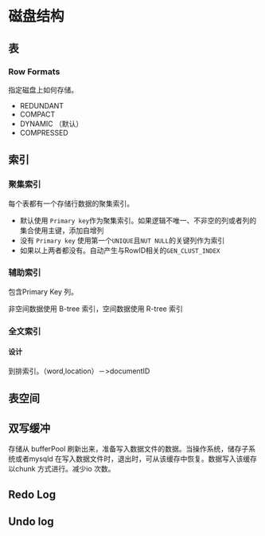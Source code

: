 # 磁盘结构

## 表

### Row Formats

指定磁盘上如何存储。

- REDUNDANT
- COMPACT
- DYNAMIC （默认）
- COMPRESSED



## 索引

### 聚集索引

每个表都有一个存储行数据的聚集索引。

- 默认使用 `Primary key`作为聚集索引。如果逻辑不唯一、不非空的列或者列的集合使用主键，添加自增列
- 没有 `Primary key` 使用第一个`UNIQUE`且`NUT NULL`的关键列作为索引
- 如果以上两者都没有。自动产生与RowID相关的`GEN_CLUST_INDEX`

### 辅助索引

包含Primary Key 列。

非空间数据使用 B-tree 索引，空间数据使用 R-tree 索引

### 全文索引

#### 设计

到排索引。（word,location）－>documentID

## 表空间

## 双写缓冲

存储从 bufferPool 刷新出来，准备写入数据文件的数据。当操作系统，储存子系统或者mysqld 在写入数据文件时，退出时，可从该缓存中恢复。数据写入该缓存以chunk 方式进行。减少io 次数。

## Redo Log



## Undo log